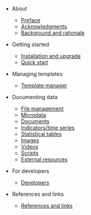 * About

    * [Preface](about.md)
    * [Acknowledgments](about.md#acknowledgements)
    * [Background and rationale](about.md#background)

* Getting started

    * [Installation and upgrade](installation.md)
    * [Quick start](quick-start.md)

* Managing templates

   * [Template manager](managing_templates.md)

* Documenting data

    * [File management](template-manager/file_management.md)
    * [Microdata](template-manager/microdata.md)
    * [Documents](template-manager/document.md)
    * [Indicators/time series](template-manager/indicator.md)
    * [Statistical tables](template-manager/table.md)
    * [Images](template-manager/image.md)
    * [Videos](template-manager/video.md)
    * [Scripts](template-manager/script.md)
    * [External resources](template-manager/external_resource.md)

* For developers
    * [Developers](developers.md)

* References and links

    * [References and links](references.md)
